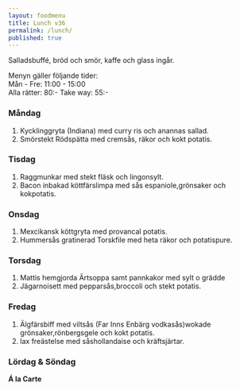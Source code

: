 ```yaml
---
layout: foodmenu
title: Lunch v36
permalink: /lunch/
published: true
---
```











Salladsbuffé, bröd och smör, kaffe och glass ingår.

Menyn gäller följande tider:  
Mån - Fre: 11:00 - 15:00  
Alla rätter: 80:- Take way: 55:-

### Måndag

1. Kycklinggryta (Indiana) med curry ris och anannas sallad.
2. Smörstekt Rödspätta med cremsås, räkor och kokt potatis.

### Tisdag

1. Raggmunkar med stekt fläsk och lingonsylt.
2. Bacon inbakad köttfärslimpa med sås espaniole,grönsaker och kokpotatis.

### Onsdag

1. Mexcikansk köttgryta med provancal potatis.
2. Hummersås gratinerad Torskfile med heta räkor och potatispure.

### Torsdag

1. Mattis hemgjorda Ärtsoppa samt pannkakor med sylt o grädde
2. Jägarnoisett med pepparsås,broccoli och stekt potatis.


### Fredag

1. Älgfärsbiff med viltsås (Far Inns Enbärg vodkasås)wokade grönsaker,rönbergsgele och kokt potatis.
2. lax freästelse med såshollandaise och kräftsjärtar.

### Lördag & Söndag

**Á la Carte**
